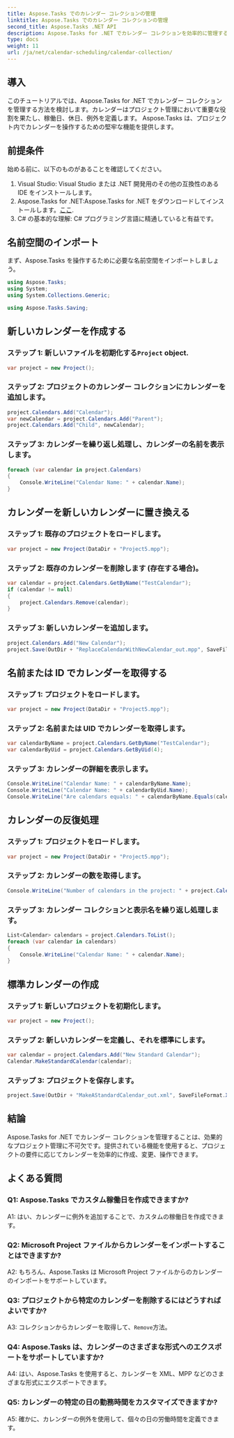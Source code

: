 ```yaml
---
title: Aspose.Tasks でのカレンダー コレクションの管理
linktitle: Aspose.Tasks でのカレンダー コレクションの管理
second_title: Aspose.Tasks .NET API
description: Aspose.Tasks for .NET でカレンダー コレクションを効率的に管理する方法を学びます。カレンダーを簡単に作成、変更、操作できます。
type: docs
weight: 11
url: /ja/net/calendar-scheduling/calendar-collection/
---
```

## 導入

このチュートリアルでは、Aspose.Tasks for .NET でカレンダー コレクションを管理する方法を検討します。カレンダーはプロジェクト管理において重要な役割を果たし、稼働日、休日、例外を定義します。 Aspose.Tasks は、プロジェクト内でカレンダーを操作するための堅牢な機能を提供します。

## 前提条件

始める前に、以下のものがあることを確認してください。

1. Visual Studio: Visual Studio または .NET 開発用のその他の互換性のある IDE をインストールします。
2.  Aspose.Tasks for .NET:Aspose.Tasks for .NET をダウンロードしてインストールします。[ここ](https://releases.aspose.com/tasks/net/).
3. C# の基本的な理解: C# プログラミング言語に精通していると有益です。

## 名前空間のインポート

まず、Aspose.Tasks を操作するために必要な名前空間をインポートしましょう。

```csharp
using Aspose.Tasks;
using System;
using System.Collections.Generic;

using Aspose.Tasks.Saving;

```

## 新しいカレンダーを作成する

### ステップ 1: 新しいファイルを初期化する`Project` object.
```csharp
var project = new Project();
```

### ステップ 2: プロジェクトのカレンダー コレクションにカレンダーを追加します。
```csharp
project.Calendars.Add("Calendar");
var newCalendar = project.Calendars.Add("Parent");
project.Calendars.Add("Child", newCalendar);
```

### ステップ 3: カレンダーを繰り返し処理し、カレンダーの名前を表示します。
```csharp
foreach (var calendar in project.Calendars)
{
    Console.WriteLine("Calendar Name: " + calendar.Name);
}
```

## カレンダーを新しいカレンダーに置き換える

### ステップ 1: 既存のプロジェクトをロードします。
```csharp
var project = new Project(DataDir + "Project5.mpp");
```

### ステップ 2: 既存のカレンダーを削除します (存在する場合)。
```csharp
var calendar = project.Calendars.GetByName("TestCalendar");
if (calendar != null)
{
    project.Calendars.Remove(calendar);
}
```

### ステップ 3: 新しいカレンダーを追加します。
```csharp
project.Calendars.Add("New Calendar");
project.Save(OutDir + "ReplaceCalendarWithNewCalendar_out.mpp", SaveFileFormat.Mpp);
```

## 名前または ID でカレンダーを取得する

### ステップ 1: プロジェクトをロードします。
```csharp
var project = new Project(DataDir + "Project5.mpp");
```

### ステップ 2: 名前または UID でカレンダーを取得します。
```csharp
var calendarByName = project.Calendars.GetByName("TestCalendar");
var calendarByUid = project.Calendars.GetByUid(4);
```

### ステップ 3: カレンダーの詳細を表示します。
```csharp
Console.WriteLine("Calendar Name: " + calendarByName.Name);
Console.WriteLine("Calendar Name: " + calendarByUid.Name);
Console.WriteLine("Are calendars equals: " + calendarByName.Equals(calendarByUid));
```

## カレンダーの反復処理

### ステップ 1: プロジェクトをロードします。
```csharp
var project = new Project(DataDir + "Project5.mpp");
```

### ステップ 2: カレンダーの数を取得します。
```csharp
Console.WriteLine("Number of calendars in the project: " + project.Calendars.Count);
```

### ステップ 3: カレンダー コレクションと表示名を繰り返し処理します。
```csharp
List<Calendar> calendars = project.Calendars.ToList();
foreach (var calendar in calendars)
{
    Console.WriteLine("Calendar Name: " + calendar.Name);
}
```

## 標準カレンダーの作成

### ステップ 1: 新しいプロジェクトを初期化します。
```csharp
var project = new Project();
```

### ステップ 2: 新しいカレンダーを定義し、それを標準にします。
```csharp
var calendar = project.Calendars.Add("New Standard Calendar");
Calendar.MakeStandardCalendar(calendar);
```

### ステップ 3: プロジェクトを保存します。
```csharp
project.Save(OutDir + "MakeAStandardCalendar_out.xml", SaveFileFormat.Xml);
```

## 結論

Aspose.Tasks for .NET でカレンダー コレクションを管理することは、効果的なプロジェクト管理に不可欠です。提供されている機能を使用すると、プロジェクトの要件に応じてカレンダーを効率的に作成、変更、操作できます。

## よくある質問

### Q1: Aspose.Tasks でカスタム稼働日を作成できますか?

A1: はい、カレンダーに例外を追加することで、カスタムの稼働日を作成できます。

### Q2: Microsoft Project ファイルからカレンダーをインポートすることはできますか?

A2: もちろん、Aspose.Tasks は Microsoft Project ファイルからのカレンダーのインポートをサポートしています。

### Q3: プロジェクトから特定のカレンダーを削除するにはどうすればよいですか?

A3: コレクションからカレンダーを取得して、`Remove`方法。

### Q4: Aspose.Tasks は、カレンダーのさまざまな形式へのエクスポートをサポートしていますか?

A4: はい、Aspose.Tasks を使用すると、カレンダーを XML、MPP などのさまざまな形式にエクスポートできます。

### Q5: カレンダーの特定の日の勤務時間をカスタマイズできますか?

A5: 確かに、カレンダーの例外を使用して、個々の日の労働時間を定義できます。